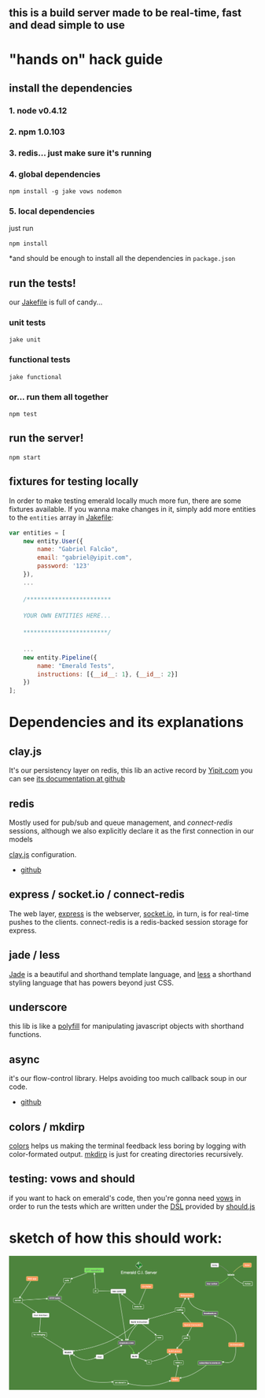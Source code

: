 ## this is a build server made to be real-time, fast and dead simple to use


# "hands on" hack guide

## install the dependencies

### 1. node v0.4.12
### 2. npm 1.0.103
### 3. redis... just make sure it's running
### 4. global dependencies

```
npm install -g jake vows nodemon
```

### 5. local dependencies

just run

```
npm install
```

*and should be enough to install all the dependencies in `package.json`

## run the tests!

our [Jakefile](https://github.com/Yipit/emerald/blob/master/Jakefile) is full of candy...

### unit tests
```
jake unit
```

### functional tests
```
jake functional
```

### or... run them all together
```
npm test
```

## run the server!

```
npm start
```

## fixtures for testing locally

In order to make testing emerald locally much more fun, there are some fixtures available.
If you wanna make changes in it, simply add more entities to the `entities` array in [Jakefile](https://github.com/Yipit/emerald/blob/master/Jakefile):

```javascript
var entities = [
    new entity.User({
        name: "Gabriel Falcão",
        email: "gabriel@yipit.com",
        password: '123'
    }),
    ...

    /************************

    YOUR OWN ENTITIES HERE...

    ************************/

    ...
    new entity.Pipeline({
        name: "Emerald Tests",
        instructions: [{__id__: 1}, {__id__: 2}]
    })
];
```

# Dependencies and its explanations

## clay.js

It's our persistency layer on redis, this lib an active record by
[Yipit.com](http://yipit.com) you can see
[its documentation at github](http://github.com/Yipit/clay.js)

## redis

Mostly used for pub/sub and queue management, and *connect-redis*
sessions, although we also explicitly declare it as the first
connection in our models

[clay.js](http://github.com/Yipit/clay.js) configuration.

* [github](http://github.com/Yipit/clay.js)

## express / socket.io / connect-redis

The web layer, [express](http://github.com/visionmedia/express) is the
webserver, [socket.io](http://socket.io), in turn, is for real-time pushes to the clients. connect-redis is a redis-backed session storage for express.

## jade / less

[Jade](http://github.com/visionmedia/jade) is a beautiful and
shorthand template language, and [less](http://lesscss.org/) a
shorthand styling language that has powers beyond just CSS.

## underscore

this lib is like a
[polyfill](http://remysharp.com/2010/10/08/what-is-a-polyfill/) for
manipulating javascript objects with shorthand functions.

## async

it's our flow-control library. Helps avoiding too much callback soup
in our code.

* [github](https://github.com/caolan/async)

## colors / mkdirp

[colors](https://github.com/Marak/colors.js) helps us making the
terminal feedback less boring by logging with color-formated
output. [mkdirp](https://github.com/substack/node-mkdirp) is just for
creating directories recursively.

## testing: vows and should

if you want to hack on emerald's code, then you're gonna need [vows](http://vowsjs.org/) in order to run the tests which are written under the [DSL](http://en.wikipedia.org/wiki/Domain-specific_language) provided by [should.js](https://github.com/visionmedia/should.js)
# sketch of how this should work:

![diagram](https://github.com/Yipit/emerald/raw/master/design/emerald.png)

